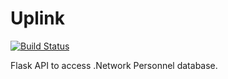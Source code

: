 # Uplink

[![Build Status](https://travis-ci.org/Subzidion/uplink-python.svg?branch=master)](https://travis-ci.org/Subzidion/uplink-python)

Flask API to access .Network Personnel database.


